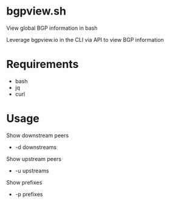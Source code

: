 # bgpview.sh
View global BGP information in bash

Leverage bgpview.io in the CLI via API to view BGP information


# Requirements
- bash
- jq
- curl


# Usage
Show downstream peers
- -d downstreams

Show upstream peers
- -u upstreams

Show prefixes
- -p prefixes
